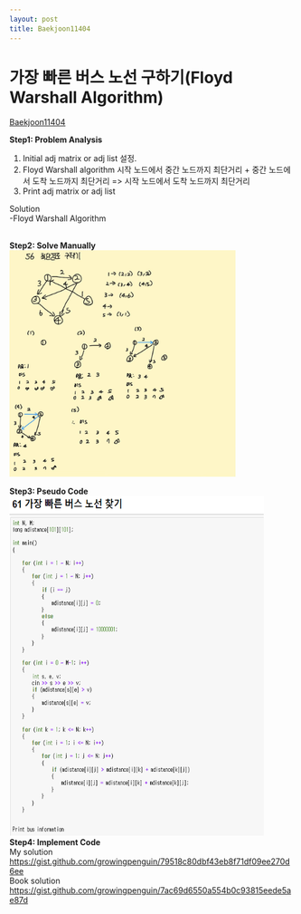 ```yaml
---
layout: post
title: Baekjoon11404
---
```


# 가장 빠른 버스 노선 구하기(Floyd Warshall Algorithm) #
[Baekjoon11404](https://www.acmicpc.net/problem/11404)

**Step1: Problem Analysis**<br/>
1. Initial adj matrix or adj list 설정. <br/>
2. Floyd Warshall algorithm 시작 노드에서 중간 노드까지 최단거리 + 중간 노드에서 도착 노드까지 최단거리 => 시작 노드에서 도착 노드까지 최단거리 <br/>
3. Print adj matrix or adj list  <br/>
  
Solution<br/>
-Floyd Warshall Algorithm<br/>
<br/>

**Step2: Solve Manually**<br/>
<img src="/_images/Baek1753_2.jpg" width="400" height="400">

**Step3: Pseudo Code**<br/>
<img src="/_images/Baek11404_2.png" width="450" height="600">
<br/>
**Step4: Implement Code** <br/> 
My solution <br/>
https://gist.github.com/growingpenguin/79518c80dbf43eb8f71df09ee270d6ee <br/>
Book solution <br/>
https://gist.github.com/growingpenguin/7ac69d6550a554b0c93815eede5ae87d
